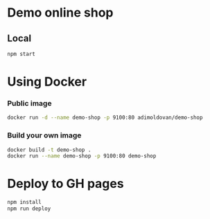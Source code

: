 # Demo online shop

## Local

```sh
npm start
```

# Using Docker

### Public image

```sh
docker run -d --name demo-shop -p 9100:80 adimoldovan/demo-shop
```

### Build your own image

```sh
docker build -t demo-shop .
docker run --name demo-shop -p 9100:80 demo-shop
```

# Deploy to GH pages

```sh
npm install
npm run deploy
```